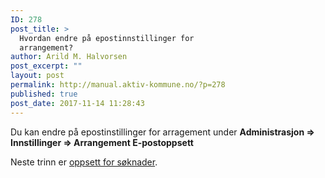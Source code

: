 ```yaml
---
ID: 278
post_title: >
  Hvordan endre på epostinnstillinger for
  arrangement?
author: Arild M. Halvorsen
post_excerpt: ""
layout: post
permalink: http://manual.aktiv-kommune.no/?p=278
published: true
post_date: 2017-11-14 11:28:43
---
```

Du kan endre på epostinstillinger for arragement under 
**Administrasjon => Innstillinger => Arrangement E-postoppsett**

Neste trinn er [oppsett for søknader](#).